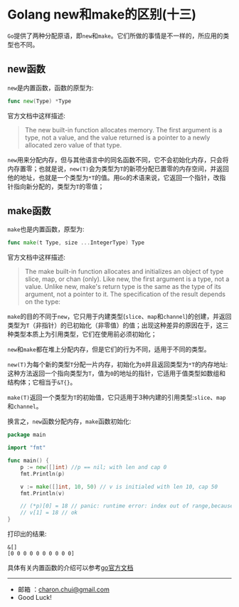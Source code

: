 Golang new和make的区别(十三)
===


`Go`提供了两种分配原语，即`new`和`make`。它们所做的事情是不一样的，所应用的类型也不同。

new函数
---


`new`是内置函数，函数的原型为:   
```go
func new(Type) *Type
```

官方文档中这样描述:    
> The new built-in function allocates memory. The first argument is a type, not a value, and the value returned is a pointer to a newly allocated zero value of that type.

`new`用来分配内存，但与其他语言中的同名函数不同，它不会初始化内存，只会将内存置零；也就是说，`new(T)`会为类型为`T`的新项分配已置零的内存空间，并返回他的地址，也就是一个类型为`*T`的值。用`Go`的术语来说，它返回一个指针，改指针指向新分配的，类型为`T`的零值；


make函数
---

`make`也是内置函数，原型为:   
```go
func make(t Type, size ...IntegerType) Type
```

官方文档中这样描述:   
> The make built-in function allocates and initializes an object of type slice, map, or chan (only). Like new, the first argument is a type, not a value. Unlike new, make's return type is the same as the type of its argument, not a pointer to it. The specification of the result depends on the type:




`make`的目的不同于`new`，它只用于内建类型(`slice`、`map`和`channel`)的创建，并返回类型为`T`（非指针）的已初始化（非零值）的值；出现这种差异的原因在于，这三种类型本质上为引用类型，它们在使用前必须初始化；

`new`和`make`都在堆上分配内存，但是它们的行为不同，适用于不同的类型。

`new(T)`为每个新的类型`T`分配一片内存，初始化为`0`并且返回类型为`*T`的内存地址:这种方法返回一个指向类型为`T`，值为`0`的地址的指针，它适用于值类型如数组和结构体；它相当于`&T{}`。

`make(T)`返回一个类型为`T`的初始值，它只适用于3种内建的引用类型:`slice`、`map`和`channel`。

换言之，`new`函数分配内存，`make`函数初始化:   
```go
package main

import "fmt"

func main() {
	p := new([]int) //p == nil; with len and cap 0
	fmt.Println(p)

	v := make([]int, 10, 50) // v is initialed with len 10, cap 50
	fmt.Println(v)

	// (*p)[0] = 18 // panic: runtime error: index out of range,because p is a nil pointer, with len and cap 0
    // v[1] = 18 // ok
}
```
打印出的结果:   
```
&[]
[0 0 0 0 0 0 0 0 0 0]
```


具体有关内置函数的介绍可以参考[go官方文档](https://golang.org/pkg/builtin/#new)

---

- 邮箱 ：charon.chui@gmail.com  
- Good Luck! 
